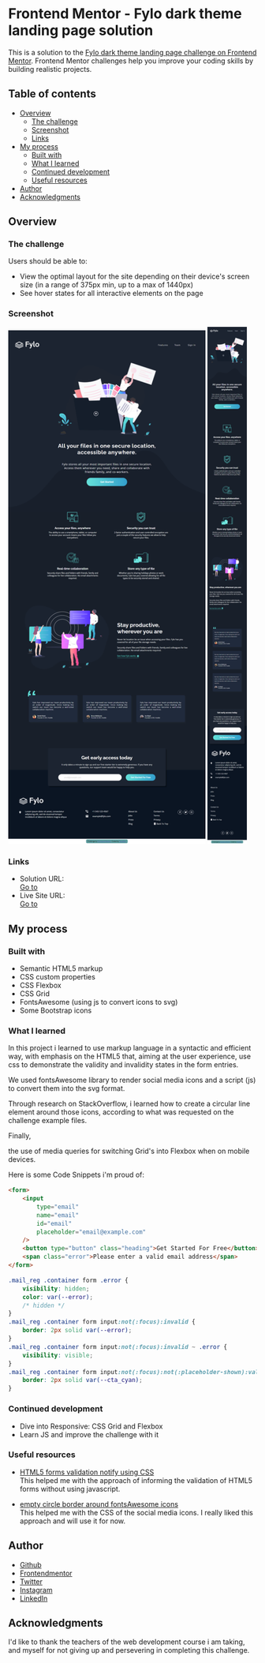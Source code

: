 # Frontend Mentor - Fylo dark theme landing page solution

This is a solution to the [Fylo dark theme landing page challenge on Frontend Mentor](https://www.frontendmentor.io/challenges/fylo-dark-theme-landing-page-5ca5f2d21e82137ec91a50fd). Frontend Mentor challenges help you improve your coding skills by building realistic projects.

## Table of contents

-   [Overview](#overview)
    -   [The challenge](#the-challenge)
    -   [Screenshot](#screenshot)
    -   [Links](#links)
-   [My process](#my-process)
    -   [Built with](#built-with)
    -   [What I learned](#what-i-learned)
    -   [Continued development](#continued-development)
    -   [Useful resources](#useful-resources)
-   [Author](#author)
-   [Acknowledgments](#acknowledgments)

## Overview

### The challenge

Users should be able to:

-   View the optimal layout for the site depending on their device's screen size (in a range of 375px min, up to a max of 1440px)
-   See hover states for all interactive elements on the page

### Screenshot

<img src="screenshot_desktop.png" alt="dekstop screenshot" width="400"/>
<img src="screenshot_mobile.png" alt="mobile screenshot" width="79.85"/>

### Links

-   Solution URL:<br>[Go to](https://github.com/TeusDev/devQuest_q02)
-   Live Site URL:<br>[Go to](https://teusdev.github.io/devQuest_q02/)

## My process

### Built with

-   Semantic HTML5 markup
-   CSS custom properties
-   CSS Flexbox
-   CSS Grid
-   FontsAwesome (using js to convert icons to svg)
-   Some Bootstrap icons

### What I learned

In this project i learned to use markup language in a syntactic and efficient way, with emphasis on the HTML5 that, aiming at the user experience, use css to demonstrate the validity and invalidity states in the form entries.

We used fontsAwesome library to render social media icons and a script (js) to convert them into the svg format.

Through research on StackOverflow, i learned how to create a circular line element around those icons, according to what was requested on the challenge example files.

Finally,

the use of media queries for switching Grid's into Flexbox when on mobile devices.

Here is some Code Snippets i'm proud of:

```html
<form>
	<input
		type="email"
		name="email"
		id="email"
		placeholder="email@example.com"
	/>
	<button type="button" class="heading">Get Started For Free</button>
	<span class="error">Please enter a valid email address</span>
</form>
```

```css
.mail_reg .container form .error {
	visibility: hidden;
	color: var(--error);
	/* hidden */
}
.mail_reg .container form input:not(:focus):invalid {
	border: 2px solid var(--error);
}
.mail_reg .container form input:not(:focus):invalid ~ .error {
	visibility: visible;
}
.mail_reg .container form input:not(:focus):not(:placeholder-shown):valid {
	border: 2px solid var(--cta_cyan);
}
```

### Continued development

-   Dive into Responsive: CSS Grid and Flexbox
-   Learn JS and improve the challenge with it

### Useful resources

-   [HTML5 forms validation notify using CSS](https://www.bram.us/2021/01/28/form-validation-you-want-notfocusinvalid-not-invalid/)<br>This helped me with the approach of informing the validation of HTML5 forms without using javascript.

-   [empty circle border around fontsAwesome icons](https://stackoverflow.com/questions/26065272/how-to-make-a-circle-with-css3-around-font-awesome-icon)<br>This helped me with the CSS of the social media icons. I really liked this approach and will use it for now.

## Author

-   [Github](https://github.com/TeusDev)
-   [Frontendmentor](https://www.frontendmentor.io/profile/TeusDev)
-   [Twitter](https://twitter.com/TeusDev)
-   [Instagram](https://www.instagram.com/teusdev)
-   [LinkedIn](https://www.linkedin.com/in/teusdev)

## Acknowledgments

I'd like to thank the teachers of the web development course i am taking,<br>and myself for not giving up and persevering in completing this challenge.
